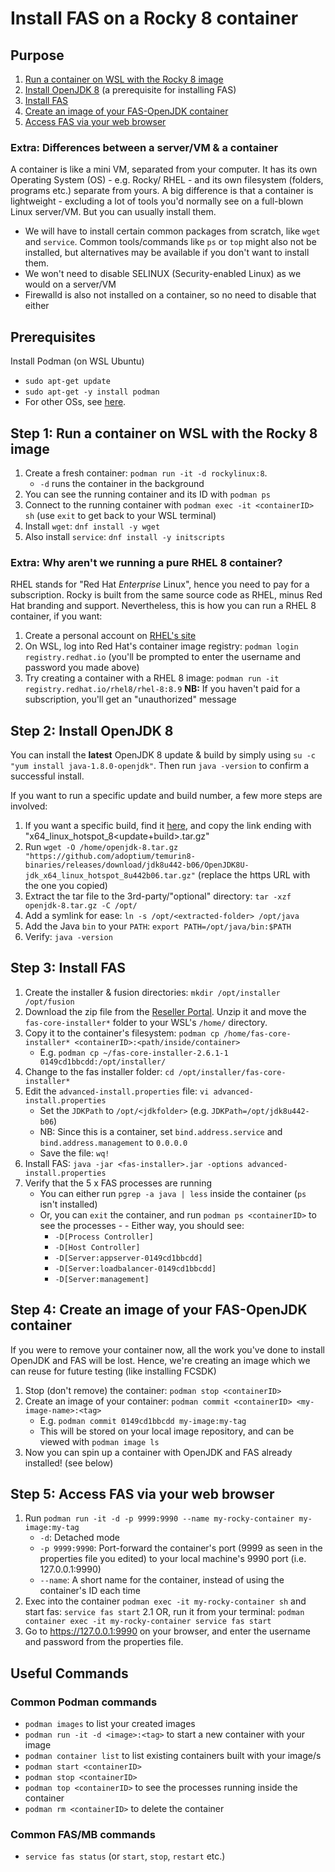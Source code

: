 # Install FAS on a Rocky 8 container

## Purpose
1. [Run a container on WSL with the Rocky 8 image](#step-1-run-a-container-on-wsl-with-the-rocky-8-image)
2. [Install OpenJDK 8](#step-2-install-openjdk-8) (a prerequisite for installing FAS)
3. [Install FAS](#step-3-install-fas)
4. [Create an image of your FAS-OpenJDK container](#step-4-create-an-image-of-your-fas-openjdk-container)
5. [Access FAS via your web browser](#step-5-access-fas-via-your-web-browser)

### Extra: Differences between a server/VM & a container
A container is like a mini VM, separated from your computer. It has its own Operating System (OS) - e.g. Rocky/ RHEL - and its own filesystem (folders, programs etc.) separate from yours. A big difference is that a container is lightweight - excluding a lot of tools you'd normally see on a full-blown Linux server/VM. But you can usually install them.
- We will have to install certain common packages from scratch, like `wget` and `service`. Common tools/commands like `ps` or `top` might also not be installed, but alternatives may be available if you don't want to install them.
- We won't need to disable SELINUX (Security-enabled Linux) as we would on a server/VM
- Firewalld is also not installed on a container, so no need to disable that either

## Prerequisites
Install Podman (on WSL Ubuntu)
- `sudo apt-get update`
- `sudo apt-get -y install podman`
- For other OSs, see [here](https://podman.io/docs/installation).

## Step 1: Run a container on WSL with the Rocky 8 image
1. Create a fresh container: `podman run -it -d rockylinux:8`.
    - `-d` runs the container in the background
2. You can see the running container and its ID with `podman ps`
3. Connect to the running container with `podman exec -it <containerID> sh` (use `exit` to get back to your WSL terminal)
4. Install `wget`: `dnf install -y wget`
5. Also install `service`: `dnf install -y initscripts`

### Extra: Why aren't we running a pure RHEL 8 container?
RHEL stands for "Red Hat *Enterprise* Linux", hence you need to pay for a subscription. Rocky is built from the same source code as RHEL, minus Red Hat branding and support. Nevertheless, this is how you can run a RHEL 8 container, if you want:

1. Create a personal account on [RHEL's site](https://sso.redhat.com/auth/realms/redhat-external/login-actions/registration?client_id=customer-portal&tab_id=dT_ziE4o2SM&client_data=eyJydSI6Imh0dHBzOi8vYWNjZXNzLnJlZGhhdC5jb20vc2VydmljZXMvcHJpbWVyL3Nlc3Npb24vc2NyaWJlLz9yZWRpcmVjdFRvPWh0dHBzJTNBJTJGJTJGYWNjZXNzLnJlZGhhdC5jb20lMkYiLCJydCI6ImNvZGUiLCJybSI6ImZyYWdtZW50Iiwic3QiOiIxYmYzOGEzNi05ZDJkLTQ3YTMtODc1MS1mMGE1Y2FlYWQ2MzAifQ)
2. On WSL, log into Red Hat's container image registry:  `podman login registry.redhat.io` (you'll be prompted to enter the username and password you made above)
3. Try creating a container with a RHEL 8 image: `podman run -it registry.redhat.io/rhel8/rhel-8:8.9`
        **NB:** If you haven't paid for a subscription, you'll get an "unauthorized" message

## Step 2: Install OpenJDK 8
You can install the **latest** OpenJDK 8 update & build by simply using `su -c "yum install java-1.8.0-openjdk"`. Then run `java -version` to confirm a successful install.

If you want to run a specific update and build number, a few more steps are involved:
1. If you want a specific build, find it [here](https://github.com/adoptium/temurin8-binaries/releases), and copy the link ending with "x64_linux_hotspot_8<update+build>.tar.gz"
2. Run `wget -O /home/openjdk-8.tar.gz "https://github.com/adoptium/temurin8-binaries/releases/download/jdk8u442-b06/OpenJDK8U-jdk_x64_linux_hotspot_8u442b06.tar.gz"` (replace the https URL with the one you copied)
3. Extract the tar file to the 3rd-party/"optional" directory: `tar -xzf openjdk-8.tar.gz -C /opt/`
4. Add a symlink for ease: `ln -s /opt/<extracted-folder> /opt/java`
5. Add the Java `bin` to your `PATH`: `export PATH=/opt/java/bin:$PATH`
6. Verify: `java -version`
   
## Step 3: Install FAS
1. Create the installer & fusion directories: `mkdir /opt/installer /opt/fusion`
2. Download the zip file from the [Reseller Portal](https://support.cba-japan.com/download/fas-2-6-1-1/). Unzip it and move the `fas-core-installer*` folder to your WSL's `/home/` directory.
3. Copy it to the container's filesystem: `podman cp /home/fas-core-installer* <containerID>:<path/inside/container>`
    - E.g. `podman cp ~/fas-core-installer-2.6.1-1 0149cd1bbcdd:/opt/installer/`
4. Change to the fas installer folder: `cd /opt/installer/fas-core-installer*`
5. Edit the `advanced-install.properties` file: `vi advanced-install.properties`
    - Set the `JDKPath` to `/opt/<jdkfolder>` (e.g. `JDKPath=/opt/jdk8u442-b06`)
    - NB: Since this is a container, set `bind.address.service` and `bind.address.management` to `0.0.0.0`
    - Save the file: `wq!`
6. Install FAS: `java -jar <fas-installer>.jar -options advanced-install.properties`
7. Verify that the 5 x FAS processes are running
    - You can either run `pgrep -a java | less` inside the container (`ps` isn't installed)
    - Or, you can `exit` the container, and run `podman ps <containerID>` to see the processes - - Either way, you should see:
        - `-D[Process Controller]`
        - `-D[Host Controller]`
        - `-D[Server:appserver-0149cd1bbcdd]`
        - `-D[Server:loadbalancer-0149cd1bbcdd]`
        - `-D[Server:management]`

## Step 4: Create an image of your FAS-OpenJDK container
If you were to remove your container now, all the work you've done to install OpenJDK and FAS will be lost. Hence, we're creating an image which we can reuse for future testing (like installing FCSDK)
1. Stop (don't remove) the container: `podman stop <containerID>`
2. Create an image of your container: `podman commit <containerID> <my-image-name>:<tag>`
    - E.g. `podman commit 0149cd1bbcdd my-image:my-tag`
    - This will be stored on your local image repository, and can be viewed with `podman image ls`
3. Now you can spin up a container with OpenJDK and FAS already installed! (see below)

## Step 5: Access FAS via your web browser
1. Run `podman run -it -d -p 9999:9990 --name my-rocky-container my-image:my-tag`
    - `-d`: Detached mode
    - `-p 9999:9990`: Port-forward the container's port (9999 as seen in the properties file you edited) to your local machine's 9990 port (i.e. 127.0.0.1:9990)
    - `--name`: A short name for the container, instead of using the container's ID each time
2. Exec into the container `podman exec -it my-rocky-container sh` and start fas: `service fas start`
    2.1 OR, run it from your terminal: `podman container exec -it my-rocky-container service fas start`
3. Go to https://127.0.0.1:9990 on your browser, and enter the username and password from the properties file.

## Useful Commands
### Common Podman commands
- `podman images` to list your created images
- `podman run -it -d <image>:<tag>` to start a new container with your image
- `podman container list` to list existing containers built with your image/s
- `podman start <containerID>`
- `podman stop <containerID>`
- `podman top <containerID>` to see the processes running inside the container
- `podman rm <containerID>` to delete the container

### Common FAS/MB commands
- `service fas status` (or `start`, `stop`, `restart` etc.)
